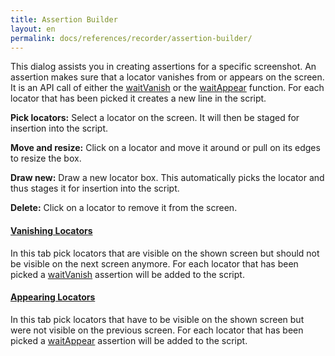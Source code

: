 ```yaml
---
title: Assertion Builder
layout: en
permalink: docs/references/recorder/assertion-builder/
---
```


This dialog assists you in creating assertions for a specific screenshot. An assertion makes sure that a locator vanishes from or appears on the screen. It is an API call of either the <a href="/docs/references/scripting-api/locator#waitVanish">waitVanish</a> or the <a href="/docs/references/scripting-api/locator#waitAppear">waitAppear</a> function. For each locator that has been picked it creates a new line in the script.

<p><strong>Pick locators:</strong> Select a locator on the screen. It will then be staged for insertion into the script.</p>
<p><strong>Move and resize:</strong> Click on a locator and move it around or pull on its edges to resize the box.</p>
<p><strong>Draw new:</strong> Draw a new locator box. This automatically picks the locator and thus stages it for insertion into the script.</p>
<p><strong>Delete:</strong> Click on a locator to remove it from the screen.</p>

<h4 id="vanish"><a href="#vanish">Vanishing Locators</a></h4>
<p>In this tab pick locators that are visible on the shown screen but should not be visible on the next screen anymore. For each locator that has been picked a <a href="/docs/references/scripting-api/locator#waitVanish">waitVanish</a> assertion will be added to the script.</p>

<h4 id="appear"><a href="#appear">Appearing Locators</a></h4>
<p>In this tab pick locators that have to be visible on the shown screen but were not visible on the previous screen. For each locator that has been picked a <a href="/docs/references/scripting-api/locator#waitAppear">waitAppear</a> assertion will be added to the script.</p>
